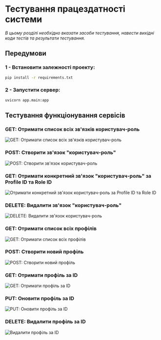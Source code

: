 # Тестування працездатності системи

*В цьому розділі необхідно вказати засоби тестування, навести вихідні коди тестів та результати тестування.*

## Передумови 

### 1 - Встановити залежності проекту:

```bash
pip install -r requirements.txt
```

### 2 - Запустити сервер:
```bash
uvicorn app.main:app 
```

## Тестування функціонування сервісів

### GET: Отримати список всіх зв'язків користувач-роль
<img src="./test/GETUserRole.png" alt="GET: Отримати список всіх зв'язків користувач-роль" >

### POST: Створити зв'язок "користувач-роль"
<img src="./test/POSTUserRole.jpg" alt="POST: Створити зв'язок користувач-роль" >

### GET: Отримати конкретний зв'язок "користувач-роль" за Profile ID та Role ID
<img src="./test/GETUserRoleID.jpg" alt="Отримати конкретний зв'язок користувач-роль за Profile ID та Role ID" >

### DELETE: Видалити зв'язок "користувач-роль"
<img src="./test/DELETEUserRole.jpg" alt="DELETE: Видалити зв'язок користувач-роль" >

### GET: Отримати список всіх профілів
<img src="./test/GETProfile.jpg" alt="GET: Отримати список всіх профілів" >

### POST: Створити новий профіль
<img src="./test/POSTProfile.jpg" alt="POST: Створити новий профіль" >

### GET: Отримати профіль за ID
<img src="./test/GETProfileID.jpg" alt="GET: Отримати профіль за ID" >

### PUT: Оновити профіль за ID
<img src="./test/PUTProfileID.jpg" alt="PUT: Оновити профіль за ID" >

### DELETE: Видалити профіль за ID
<img src="./test/DELETEProfileID.jpg" alt="Видалити профіль за ID" >
